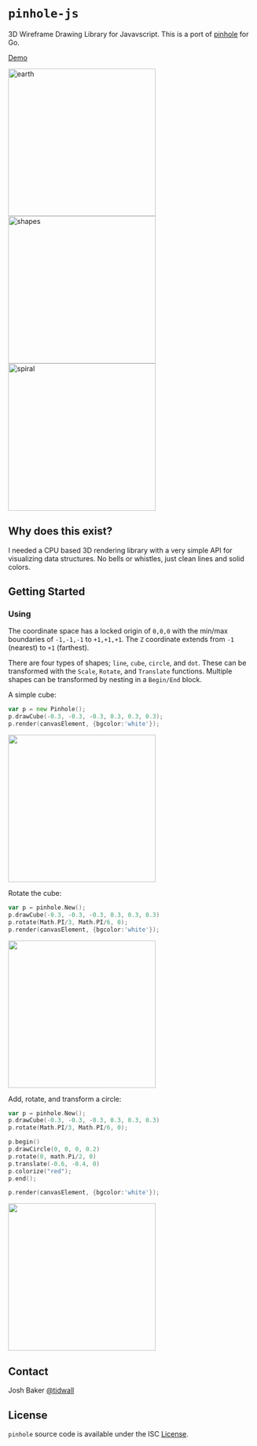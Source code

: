 # `pinhole-js`

3D Wireframe Drawing Library for Javavscript. This is a port of [pinhole](https://github.com/tidwall/pinhole) for Go.

<a href="http://tidwall.com/pinhole/">Demo</a>

<img src="http://i.imgur.com/EhtVA6C.jpg" width="300" height="300" alt="earth"><img src="http://i.imgur.com/fKe1N3E.jpg" width="300" height="300" alt="shapes"><img src="http://i.imgur.com/qQRqGPe.jpg" width="300" height="300" alt="spiral">

## Why does this exist?

I needed a CPU based 3D rendering library with a very simple API for visualizing data structures. No bells or whistles, just clean lines and solid colors.

## Getting Started

### Using

The coordinate space has a locked origin of `0,0,0` with the min/max boundaries of `-1,-1,-1` to `+1,+1,+1`.
The `Z` coordinate extends from `-1` (nearest) to `+1` (farthest).

There are four types of shapes; `line`, `cube`, `circle`, and `dot`. 
These can be transformed with the `Scale`, `Rotate`, and `Translate` functions.
Multiple shapes can be transformed by nesting in a `Begin/End` block.


A simple cube:

```go
var p = new Pinhole();
p.drawCube(-0.3, -0.3, -0.3, 0.3, 0.3, 0.3);
p.render(canvasElement, {bgcolor:'white'});
```

<img src="http://i.imgur.com/ofJ2T7Y.jpg" width="300" height="300">


Rotate the cube:

```go
var p = pinhole.New();
p.drawCube(-0.3, -0.3, -0.3, 0.3, 0.3, 0.3)
p.rotate(Math.PI/3, Math.PI/6, 0);
p.render(canvasElement, {bgcolor:'white'});
```

<img src="http://i.imgur.com/UewuE4L.jpg" width="300" height="300">

Add, rotate, and transform a circle:

```go
var p = pinhole.New();
p.drawCube(-0.3, -0.3, -0.3, 0.3, 0.3, 0.3)
p.rotate(Math.PI/3, Math.PI/6, 0);

p.begin()
p.drawCircle(0, 0, 0, 0.2)
p.rotate(0, math.Pi/2, 0)
p.translate(-0.6, -0.4, 0)
p.colorize("red");
p.end();

p.render(canvasElement, {bgcolor:'white'});
```

<img src="http://i.imgur.com/UafJsKW.jpg" width="300" height="300">

## Contact

Josh Baker [@tidwall](http://twitter.com/tidwall)

## License

`pinhole` source code is available under the ISC [License](/LICENSE).

